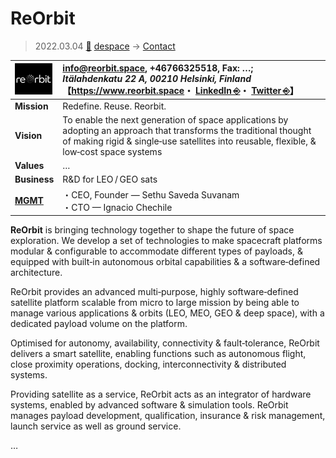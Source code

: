 # ReOrbit
> 2022.03.04 [🚀](../../../index/index.md) [despace](../index.md) → [Contact](../contact.md)

|[![](../f/contact/r/reorbit_logo1_thumb.webp)](../f/contact/r/reorbit_logo1.webp)|<info@reorbit.space>, +46766325518, Fax: …;<br> *Itälahdenkatu 22 A, 00210 Helsinki, Finland*<br> 【<https://www.reorbit.space>・ [LinkedIn ⎆](https://www.linkedin.com/company/reorbit/)・ [Twitter ⎆](https://twitter.com/ReOrbitOy)】|
|:-|:-|
|**Mission**|Redefine. Reuse. Reorbit.|
|**Vision**|To enable the next generation of space applications by adopting an approach that transforms the traditional thought of making rigid & single‑use satellites into reusable, flexible, & low‑cost space systems|
|**Values**|…|
|**Business**|R&D for LEO / GEO sats|
|**[MGMT](../mgmt.md)**|・CEO, Founder — Sethu Saveda Suvanam<br> ・CTO — Ignacio Chechile|

**ReOrbit** is bringing technology together to shape the future of space exploration. We develop a set of technologies to make spacecraft platforms modular & configurable to accommodate different types of payloads, & equipped with built‑in autonomous orbital capabilities & a software‑defined architecture.

ReOrbit provides an advanced multi‑purpose, highly software‑defined satellite platform scalable from micro to large mission by being able to manage various applications & orbits (LEO, MEO, GEO & deep space), with a dedicated payload volume on the platform.

Optimised for autonomy, availability, connectivity & fault‑tolerance, ReOrbit delivers a smart satellite, enabling functions such as autonomous flight, close proximity operations, docking, interconnectivity & distributed systems.

Providing satellite as a service, ReOrbit acts as an integrator of hardware systems, enabled by advanced software & simulation tools. ReOrbit manages payload development, qualification, insurance & risk management, launch service as well as ground service.

<p style="page-break-after:always"> </p>

…

